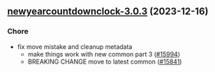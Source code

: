 

## [newyearcountdownclock-3.0.3](https://github.com/truecharts/charts/compare/newyearcountdownclock-2.0.14...newyearcountdownclock-3.0.3) (2023-12-16)

### Chore

- fix move mistake and cleanup metadata
  - make things work with new common part 3 ([#15994](https://github.com/truecharts/charts/issues/15994))
  - BREAKING CHANGE move to latest common ([#15841](https://github.com/truecharts/charts/issues/15841))
  
  